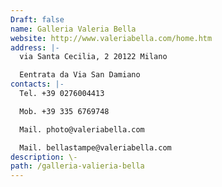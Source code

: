 ```yaml
---
Draft: false
name: Galleria Valeria Bella
website: http://www.valeriabella.com/home.htm
address: |-
  via Santa Cecilia, 2 20122 Milano

  Eentrata da Via San Damiano
contacts: |-
  Tel. +39 0276004413

  Mob. +39 335 6769748

  Mail. photo@valeriabella.com

  Mail. bellastampe@valeriabella.com
description: \-
path: /galleria-valieria-bella
---
```

